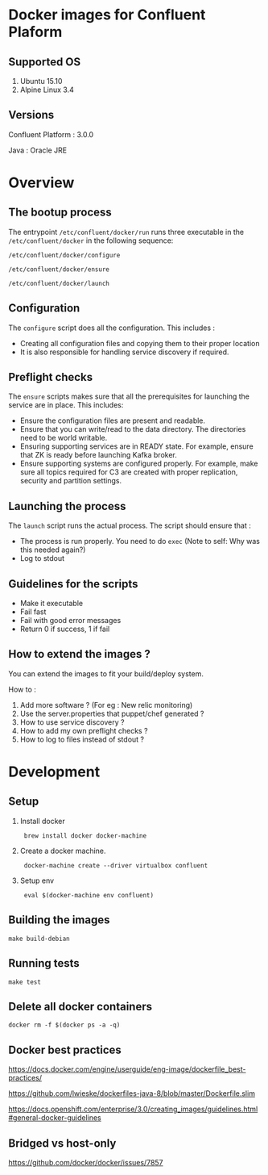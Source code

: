 Docker images for Confluent Plaform
===

Supported OS
--
1. Ubuntu 15.10
2. Alpine Linux 3.4

Versions
--
Confluent Platform : 3.0.0

Java : Oracle JRE 


Overview
==

The bootup process
--

The entrypoint `/etc/confluent/docker/run` runs three executable in the `/etc/confluent/docker` in the following sequence:

`/etc/confluent/docker/configure`

`/etc/confluent/docker/ensure`

`/etc/confluent/docker/launch`

Configuration
--

The `configure` script does all the configuration. This includes :

- Creating all configuration files and copying them to their proper location
- It is also responsible for handling service discovery if required.

Preflight checks
--

The `ensure` scripts makes sure that all the prerequisites for launching the service are in place. This includes:

- Ensure the configuration files are present and readable.
- Ensure that you can write/read to the data directory. The directories need to be world writable.
- Ensuring supporting services are in READY state. For example, ensure that ZK is ready before launching Kafka broker.
- Ensure supporting systems are configured properly. For example, make sure all topics required for C3 are created with proper replication, security and partition settings.

Launching the process
--
The `launch` script runs the actual process. The script should ensure that :

- The process is run properly. You need to do `exec` (Note to self: Why was this needed again?)
- Log to stdout

Guidelines for the scripts
---
- Make it executable
- Fail fast 
- Fail with good error messages
- Return 0 if success, 1 if fail



How to extend the images ?
--
You can extend the images to fit your build/deploy system. 

How to : 

1. Add more software ? (For eg : New relic monitoring)
2. Use the server.properties that puppet/chef generated ?
3. How to use service discovery ?
4. How to add my own preflight checks ?
5. How to log to files instead of stdout ?


Development
==

Setup
---
1. Install docker 

		brew install docker docker-machine
		
2. Create a docker machine.

		docker-machine create --driver virtualbox confluent
		
3. Setup env

		eval $(docker-machine env confluent)
		

Building the images
---

`make build-debian`

Running tests
---

`make test`

Delete all docker containers
---
`docker rm -f $(docker ps -a -q)`


Docker best practices
---

https://docs.docker.com/engine/userguide/eng-image/dockerfile_best-practices/

https://github.com/lwieske/dockerfiles-java-8/blob/master/Dockerfile.slim

https://docs.openshift.com/enterprise/3.0/creating_images/guidelines.html#general-docker-guidelines

Bridged vs host-only
---
https://github.com/docker/docker/issues/7857
